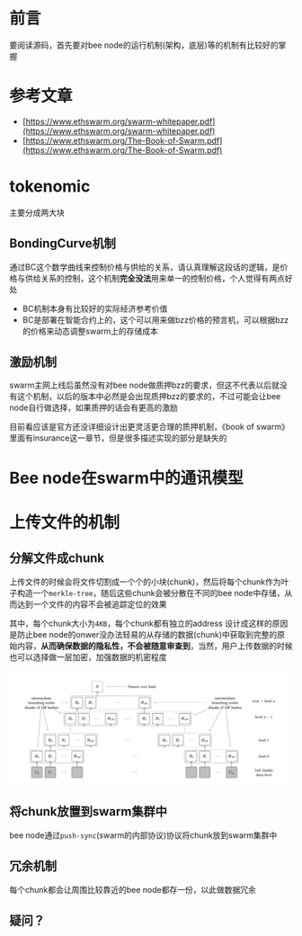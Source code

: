 # 前言
要阅读源码，首先要对bee node的运行机制(架构，底层)等的机制有比较好的掌握
# 参考文章
- [https://www.ethswarm.org/swarm-whitepaper.pdf](https://www.ethswarm.org/swarm-whitepaper.pdf)
- [https://www.ethswarm.org/The-Book-of-Swarm.pdf](https://www.ethswarm.org/The-Book-of-Swarm.pdf)

# tokenomic
主要分成两大块
## BondingCurve机制
通过BC这个数学曲线来控制价格与供给的关系，请认真理解这段话的逻辑，是价格与供给关系的控制，这个机制**完全没法**用来单一的控制价格，个人觉得有两点好处
- BC机制本身有比较好的实际经济参考价值
- BC是部署在智能合约上的，这个可以用来做bzz价格的预言机，可以根据bzz的价格来动态调整swarm上的存储成本
## 激励机制

swarm主网上线后虽然没有对bee node做质押bzz的要求，但这不代表以后就没有这个机制，以后的版本中必然是会出现质押bzz的要求的，不过可能会让bee node自行做选择，如果质押的话会有更高的激励

目前看应该是官方还没详细设计出更灵活更合理的质押机制，《book of swarm》里面有insurance这一章节，但是很多描述实现的部分是缺失的

# Bee node在swarm中的通讯模型

# 上传文件的机制



## 分解文件成chunk

上传文件的时候会将文件切割成一个个的小块(chunk)，然后将每个chunk作为叶子构造一个`merkle-tree`，随后这些chunk会被分散在不同的bee node中存储，从而达到一个文件的内容不会被追踪定位的效果

其中，每个chunk大小为`4KB`，每个chunk都有独立的address
设计成这样的原因是防止bee node的onwer没办法轻易的从存储的数据(chunk)中获取到完整的原始内容，**从而确保数据的隐私性，不会被随意审查到**，当然，用户上传数据的时候也可以选择做一层加密，加强数据的机密程度

![](imgs/swarm-BMT.png)

## 将chunk放置到swarm集群中

bee node通过`push-sync`(swarm的内部协议)协议将chunk放到swarm集群中

## 冗余机制
每个chunk都会让周围比较靠近的bee node都存一份，以此做数据冗余

## 疑问？




